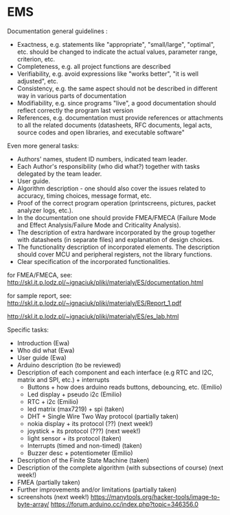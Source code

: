 # EMS

Documentation general guidelines : 

- Exactness, e.g. statements like "appropriate", "small/large", "optimal", etc. should be changed to indicate the actual values, parameter range, criterion, etc.
- Completeness, e.g. all project functions are described
- Verifiability, e.g. avoid expressions like "works better", "it is well adjusted", etc.
- Consistency, e.g. the same aspect should not be described in different way in various parts of documentation
- Modifiability, e.g. since programs "live", a good documentation should reflect correctly the program last version
- References, e.g. documentation must provide references or attachments to all the related documents (datasheets, RFC documents, legal acts, source codes and open libraries, and executable software"


Even more general tasks:

- Authors' names, student ID numbers, indicated team leader.
- Each Author's responsibility (who did what?) together with tasks delegated by the team leader.
- User guide.
- Algorithm description - one should also cover the issues related to accuracy, timing choices, message format, etc. 
- Proof of the correct program operation (printscreens, pictures, packet analyzer logs, etc.).
- In the documentation one should provide FMEA/FMECA (Failure Mode and Effect Analysis/Failure Mode and Criticality Analysis).
- The description of extra hardware incorporated by the group together with datasheets (in separate files) and explanation of design choices.
- The functionality description of incorporated elements. The description should cover MCU and peripheral registers, not the library functions.
- Clear specification of the incorporated functionalities.


for FMEA/FMECA, see: http://skl.it.p.lodz.pl/~ignaciuk/pliki/materialy/ES/documentation.html

for sample report, see: http://skl.it.p.lodz.pl/~ignaciuk/pliki/materialy/ES/Report_1.pdf

http://skl.it.p.lodz.pl/~ignaciuk/pliki/materialy/ES/es_lab.html


Specific tasks:
- Introduction (Ewa)
- Who did what (Ewa)
- User guide (Ewa)
- Arduino description (to be reviewed)
- Description of each component and each interface (e.g RTC and I2C, matrix and SPI, etc.) + interrupts
  - Buttons + how does arduino reads buttons, debouncing, etc. (Emilio)
  - Led display + pseudo i2c (Emilio)
  - RTC + i2c (Emilio)
  - led matrix (max7219) + spi (taken)
  - DHT + Single Wire Two Way protocol (partially taken)
  - nokia display + its protocol (??) (next week!)
  - joystick + its protocol (???) (next week!)
  - light sensor + its protocol (taken)
  - Interrupts (timed and non-timed) (taken)
  - Buzzer desc + potentiometer (Emilio)
- Description of the Finite State Machine (taken)
- Description of the complete algorithm (with subsections of course) (next week!)
- FMEA (partially taken)
- Further improvements and/or limitations (partially taken)
- screenshots (next week!)
https://manytools.org/hacker-tools/image-to-byte-array/
https://forum.arduino.cc/index.php?topic=346356.0
